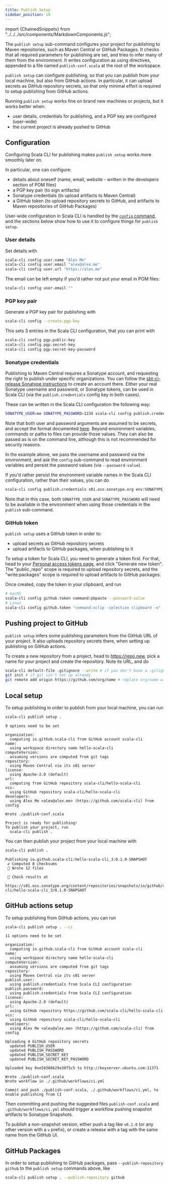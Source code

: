 ```yaml
---
title: Publish Setup
sidebar_position: 19
---
```


import {ChainedSnippets} from "../../../src/components/MarkdownComponents.js";

The `publish setup` sub-command configures your project for publishing to Maven repositories,
such as Maven Central or GitHub Packages. It checks that all required parameters for publishing are set, and tries
to infer many of them from the environment. It writes configuration as using directives, appended
to a file named `publish-conf.scala` at the root of the workspace.

`publish setup` can configure publishing, so that you can publish from your local machine,
but also from GitHub actions.
In particular, it can upload secrets as GitHub repository secrets, so that only
minimal effort is required to setup publishing from GitHub actions.

Running `publish setup` works fine on brand new machines or projects, but it works better when:
- user details, credentials for publishing, and a PGP key are configured (user-wide)
- the current project is already pushed to GitHub

## Configuration

Configuring Scala CLI for publishing makes `publish setup` works more smoothly later on.

In particular, one can configure:
- details about oneself (name, email, website - written in the developers section of POM files)
- a PGP key pair (to sign artifacts)
- Sonatype credentials (to upload artifacts to Maven Central)
- a GitHub token (to upload repository secrets to GitHub, and artifacts to Maven repositories of GitHub Packages)

User-wide configuration in Scala CLI is handled by the [`config` command](../misc/config.md), and
the sections below show how to use it to configure things for `publish setup`.

### User details

Set details with
```sh
scala-cli config user.name "Alex Me"
scala-cli config user.email "alex@alex.me"
scala-cli config user.url "https://alex.me"
```

The email can be left empty if you'd rather not put your email in POM files:
```sh
scala-cli config user.email ""
```

### PGP key pair

Generate a PGP key pair for publishing with
```sh
scala-cli config --create-pgp-key
```

This sets 3 entries in the Scala CLI configuration, that you can print with
```sh
scala-cli config pgp.public-key
scala-cli config pgp.secret-key
scala-cli config pgp.secret-key-password
```

### Sonatype credentials

Publishing to Maven Central requires a Sonatype account, and requesting the right to publish
under specific organizations.
You can follow the
[sbt-ci-release Sonatype instructions](https://github.com/sbt/sbt-ci-release#sonatype)
to create an account there. Either your real Sonatype username and password, or Sonatype tokens, can be used
in Scala CLI (via the `publish.credentials` config key in both cases).

These can be written in the Scala CLI configuration the following way:
```sh
SONATYPE_USER=me SONATYPE_PASSWORD=1234 scala-cli config publish.credentials s01.oss.sonatype.org env:SONATYPE_USER env:SONATYPE_PASSWORD --password-value
```

Note that both user and password arguments are assumed to be secrets, and
accept the format documented [here](../../reference/password-options.md). Beyond environment
variables, commands or paths to files can provide those values. They can also be passed
as is on the command line, although this is not recommended for security reasons.

In the example above, we pass the username and password via the environment, and
ask the `config` sub-command to read environment variables and persist the password values
(via `--password-value`).

If you'd rather persist the environment variable names in the Scala CLI configuration, rather than
their values, you can do
```sh
scala-cli config publish.credentials s01.oss.sonatype.org env:SONATYPE_USER env:SONATYPE_PASSWORD
```

Note that in this case, both `SONATYPE_USER` and `SONATYPE_PASSWORD` will need to be available
in the environment when using those credentials in the `publish` sub-command.

### GitHub token

`publish setup` uses a GitHub token in order to:
- upload secrets as GitHub repository secrets
- upload artifacts to GitHub packages, when publishing to it

To setup a token for Scala CLI, you need to generate a token first.
For that, head to your [Personal access tokens page](https://github.com/settings/tokens),
and click "Generate new token". The "public_repo" scope is required to upload
repository secrets, and the "write:packages" scope is required to upload artifacts
to GitHub packages.

Once created, copy the token in your clipboard, and run
```sh
# macOS
scala-cli config github.token command:pbpaste --password-value
# Linux
scala-cli config github.token "command:xclip -selection clipboard -o" --password-value
```

## Pushing project to GitHub

`publish setup` infers some publishing parameters from the GitHub URL of your project.
It also uploads repository secrets there, when setting up publishing on GitHub actions.

To create a new repository from a project, head to <https://repo.new>, pick a name
for your project and create the repository. Note its URL, and do
```sh
scala-cli default-file .gitignore --write # if you don't have a .gitignore already
git init # if git isn't set up already
git remote add origin https://github.com/org/name # replace org/name with your freshly created repository values
```

## Local setup

To setup publishing in order to publish from your local machine, you can run

<ChainedSnippets>

```sh
scala-cli publish setup .
```

```text
9 options need to be set

organization:
  computing io.github.scala-cli from GitHub account scala-cli
name:
  using workspace directory name hello-scala-cli
computeVersion:
  assuming versions are computed from git tags
repository:
  using Maven Central via its s01 server
license:
  using Apache-2.0 (default)
url:
  computing from GitHub repository scala-cli/hello-scala-cli
vcs:
  using GitHub repository scala-cli/hello-scala-cli
developers:
  using Alex Me <alex@alex.me> (https://github.com/scala-cli) from config

Wrote ./publish-conf.scala

Project is ready for publishing!
To publish your project, run
  scala-cli publish .
```

</ChainedSnippets>

You can then publish your project from your local machine with

<ChainedSnippets>

```sh
scala-cli publish .
```

```text
Publishing io.github.scala-cli:hello-scala-cli_3:0.1.0-SNAPSHOT
 ✔ Computed 8 checksums
 🚚 Wrote 12 files

 👀 Check results at
  https://s01.oss.sonatype.org/content/repositories/snapshots/io/github/scala-cli/hello-scala-cli_3/0.1.0-SNAPSHOT
```

</ChainedSnippets>

## GitHub actions setup

To setup publishing from GitHub actions, you can run

<ChainedSnippets>

```sh
scala-cli publish setup . --ci
```

```text
11 options need to be set

organization:
  computing io.github.scala-cli from GitHub account scala-cli
name:
  using workspace directory name hello-scala-cli
computeVersion:
  assuming versions are computed from git tags
repository:
  using Maven Central via its s01 server
publish.user:
  using publish.credentials from Scala CLI configuration
publish.password:
  using publish.credentials from Scala CLI configuration
license:
  using Apache-2.0 (default)
url:
  using GitHub repository https://github.com/scala-cli/hello-scala-cli
vcs:
  using GitHub repository scala-cli/hello-scala-cli
developers:
  using Alex Me <alex@alex.me> (https://github.com/scala-cli) from config

Uploading 4 GitHub repository secrets
  updated PUBLISH_USER
  updated PUBLISH_PASSWORD
  updated PUBLISH_SECRET_KEY
  updated PUBLISH_SECRET_KEY_PASSWORD

Uploaded key 0xe58386629a30f5c5 to http://keyserver.ubuntu.com:11371

Wrote ./publish-conf.scala
Wrote workflow in ./.github/workflows/ci.yml

Commit and push ./publish-conf.scala, ./.github/workflows/ci.yml, to enable publishing from CI
```

</ChainedSnippets>

Then committing and pushing the suggested files `publish-conf.scala` and `.github/workflows/ci.yml`
should trigger a workflow pushing snapshot artifacts to Sonatype Snapshots.

To publish a non-snapshot version, either push a tag like `v0.1.0` (or any other version with a `v`
prefix), or create a release with a tag with the same name from the GitHub UI.

## GitHub Packages

In order to setup publishing to GitHub packages, pass `--publish-repository github` to the
`publish setup` commands above, like
```sh
scala-cli publish setup . --publish-repository github
```
